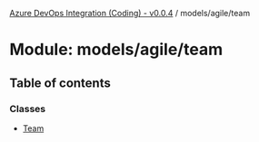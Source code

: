 [Azure DevOps Integration (Coding) - v0.0.4](../README.md) / models/agile/team

# Module: models/agile/team

## Table of contents

### Classes

- [Team](../classes/models_agile_team.Team.md)
